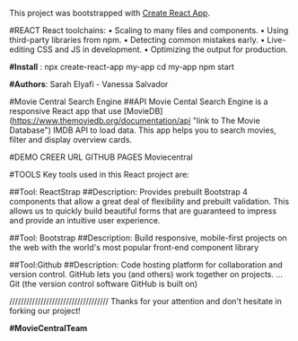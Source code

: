 This project was bootstrapped with [Create React App](https://github.com/facebook/create-react-app).

#REACT 
React toolchains:
    • Scaling to many files and components.
    • Using third-party libraries from npm.
    • Detecting common mistakes early.
    • Live-editing CSS and JS in development.
    • Optimizing the output for production.

**#Install** :
npx create-react-app my-app
cd my-app
npm start

**#Authors**:
Sarah Elyafi - Vanessa Salvador


#Movie Central Search Engine
##API
Movie Cental Search Engine is a responsive React app that use 
[MovieDB] (https://www.themoviedb.org/documentation/api "link to The Movie Database") IMDB API to load data. This app helps you to search movies, filter and display overview cards.

#DEMO
CREER URL GITHUB PAGES Moviecentral

#TOOLS
Key tools used in this React project are:

##Tool: ReactStrap 
##Description: Provides prebuilt Bootstrap 4 components that allow a great deal of flexibility and prebuilt validation. This allows us to quickly build beautiful forms that are guaranteed to impress and provide an intuitive user experience. 

##Tool: Bootstrap 
##Description: Build responsive, mobile-first projects on the web with the world's most popular front-end component library

##Tool:Github 
##Description: Code hosting platform for collaboration and version control. GitHub lets you (and others) work together on projects. ... Git (the version control software GitHub is built on)

/////////////////////////////////// Thanks for your attention and don't hesitate in forking our project!

**#MovieCentralTeam**

